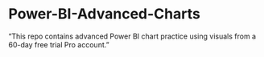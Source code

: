 # Power-BI-Advanced-Charts
“This repo contains advanced Power BI chart practice using visuals from a 60-day free trial Pro account.”
